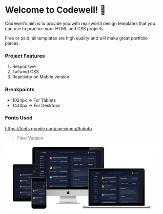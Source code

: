 # Welcome to Codewell! 👋

Codewell's aim is to provide you with real-world design templates that you can use to practice your HTML and CSS projects.

Free or paid, all templates are high quality and will make great portfolio pieces.

### Project Features

1. Responsive
2. Tailwind CSS
3. Reactivity on Mobile version

### Breakpoints

- 1024px -> For Tablets
- 1440px -> For Desktops

### Fonts Used

https://fonts.google.com/specimen/Roboto

> Final Version

[![Final Version](./Mockup.png "Workside Mockup")](https://jaspalsingh1998.github.io/workside-template/)
